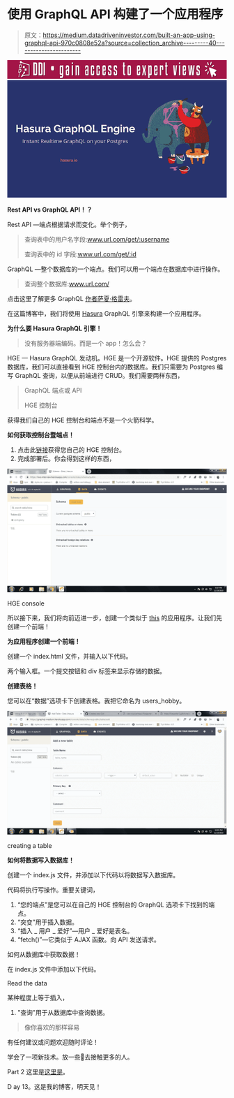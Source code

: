 # 使用 GraphQL API 构建了一个应用程序

> 原文：<https://medium.datadriveninvestor.com/built-an-app-using-graphql-api-970c0808e52a?source=collection_archive---------40----------------------->

[![](img/bc3aa43163953fa70728c0f8dfe49494.png)](http://www.track.datadriveninvestor.com/Split11-20)![](img/e71462e0284cdb155c0c7e23707de538.png)

**Rest API vs GraphQL API！？**

Rest API —端点根据请求而变化。举个例子，

> 查询表中的用户名字段:www.url.com/get/:username
> 
> 查询表中的 id 字段:www.url.com/get/:id

GraphQL —整个数据库的一个端点。我们可以用一个端点在数据库中进行操作。

> 查询整个数据库:www.url.com/

点击这里了解更多 GraphQL [作者](https://medium.freecodecamp.org/so-whats-this-graphql-thing-i-keep-hearing-about-baf4d36c20cf)[萨夏·格雷夫](https://medium.com/u/156e844b0e31?source=post_page-----970c0808e52a--------------------------------)。

在这篇博客中，我们将使用 [Hasura](https://medium.com/u/5f5557965017?source=post_page-----970c0808e52a--------------------------------) GraphQL 引擎来构建一个应用程序。

**为什么要 Hasura GraphQL 引擎！**

> 没有服务器端编码。而是一个 app！怎么会？

HGE — Hasura GraphQL 发动机。HGE 是一个开源软件。HGE 提供的 Postgres 数据库，我们可以直接看到 HGE 控制台内的数据库。我们只需要为 Postgres 编写 GraphQL 查询，以便从前端进行 CRUD。我们需要两样东西，

> GraphQL 端点或 API
> 
> HGE 控制台

获得我们自己的 HGE 控制台和端点不是一个火箭科学。

**如何获取控制台暨端点！**

1.  点击此[链接](https://dashboard.heroku.com/new?button-url=https%3A%2F%2Fdocs.hasura.io%2F1.0%2Fgraphql%2Fmanual%2Fgetting-started%2Fheroku-simple.html&template=https%3A%2F%2Fgithub.com%2Fhasura%2Fgraphql-engine-heroku)获得您自己的 HGE 控制台。
2.  完成部署后。你会得到这样的东西，

![](img/2ddf4fcafa183bbccfd3405cea8726ba.png)

HGE console

所以接下来，我们将向前迈进一步，创建一个类似于 [this](https://raspy-hippopotamus.glitch.me/) 的应用程序。让我们先创建一个前端！

**为应用程序创建一个前端！**

创建一个 index.html 文件，并输入以下代码。

两个输入框。一个提交按钮和 div 标签来显示存储的数据。

**创建表格！**

您可以在“数据”选项卡下创建表格。我把它命名为 users_hobby。

![](img/e2226958c55e6994c865b6b21a0945a5.png)

creating a table

**如何将数据写入数据库！**

创建一个 index.js 文件，并添加以下代码以将数据写入数据库。

代码将执行写操作。重要关键词，

1.  “您的端点”是您可以在自己的 HGE 控制台的 GraphQL 选项卡下找到的端点。
2.  “突变”用于插入数据。
3.  “插入 _ 用户 _ 爱好”—用户 _ 爱好是表名。
4.  “fetch()”—它类似于 AJAX 函数。向 API 发送请求。

如何从数据库中获取数据！

在 index.js 文件中添加以下代码。

Read the data

某种程度上等于插入，

1.  "查询"用于从数据库中查询数据。

> 像你喜欢的那样容易

有任何建议或问题欢迎随时评论！

学会了一项新技术。放一些👏去接触更多的人。

Part 2 这里是[这里是](https://medium.com/p/15d4c8f70fe7)。

D ay 13。这是我的博客，明天见！